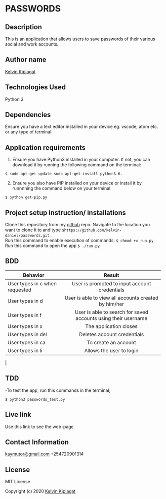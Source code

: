 # PASSWORDS

## Description
This is an application that allows users to save passwords of their various social and work accounts.

## Author name

[Kelvin Kiplagat](https://github.com/kelvin-daniel/passwords.git)

## Technologies Used

Python 3

## Dependencies
Ensure you have a text editor installed in your device eg. vscode, atom etc. or any type of terminal

## Application requirements

1. Ensure you have Python3 installed in your computer. If not, you can download it by running the following command on the terminal:

`$ sudo apt-get update sudo apt-get install python3.6.`

2. Ensure you also have PiP installed on your device or install it by runnnning the command below on your terminal:

`$ python get-pip.py`

## Project setup instruction/ installations
Clone this repository from my [github](https://github.com/kelvin-daniel/passwords.git) repo. Navigate to the location you want to clone it to and type `$https://github.com/kelvin-daniel/passwords.git`.<br> Run this command to enable execution of commands:
`$ chmod +x run.py`
Run this command to open the app
`$ ./run.py`

## BDD

| Behavior        | Result |
| ------------- |:----:|
| User types in c when requested | User is prompted to input account credentials |
| User types in d | User is able to view all accounts created by him/her|
| User types in f | User is able to search for saved accounts using their username|
| User types in x | The application closes|
| User types in del | Deletes account credentials|
| User types in ca | To create an account|
| User types in li | Allows the user to login|
|

## TDD

-To test the app, run this commands in the terminal;

`$ python3 passwords_test.py`

## Live link

Use this link to see the web-page

## Contact Information
kaymutor@gmail.com
+254720901314

## License

MIT License

Copyright (c) 2020 [Kelvin Kiplagat](https://github.com/kelvin-daniel/passwords.git)